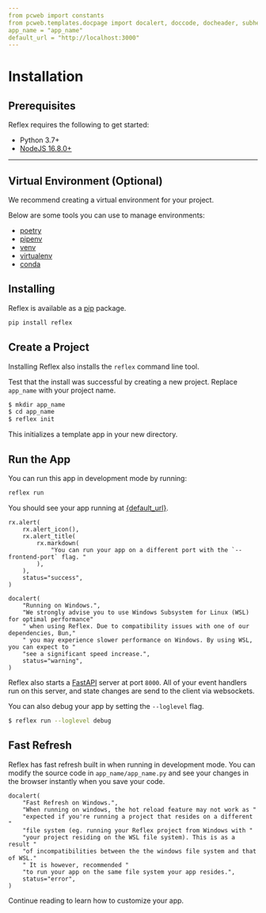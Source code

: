 ```yaml
---
from pcweb import constants
from pcweb.templates.docpage import docalert, doccode, docheader, subheader
app_name = "app_name"
default_url = "http://localhost:3000"
---
```


# Installation

## Prerequisites

Reflex requires the following to get started:
* Python 3.7+
* [NodeJS 16.8.0+]({constants.NODEJS_URL})

---

## Virtual Environment (Optional)

We recommend creating a virtual environment for your project.

Below are some tools you can use to manage environments:
* [poetry]({constants.POETRY_URL})
* [pipenv]({constants.PIPENV_URL})
* [venv]({constants.VENV_URL})
* [virtualenv]({constants.VIRTUALENV_URL})
* [conda]({constants.CONDA_URL})

## Installing

Reflex is available as a [pip]({constants.PIP_URL}) package.

```bash
pip install reflex
```

## Create a Project

Installing Reflex also installs the `reflex` command line tool.

Test that the install was successful by creating a new project. Replace `app_name` with your project name.

```bash
$ mkdir app_name
$ cd app_name
$ reflex init
```

This initializes a template app in your new directory.

## Run the App

You can run this app in development mode by running:

```bash
reflex run
```

You should see your app running at [{default_url}]({default_url}).

```reflex
rx.alert(
    rx.alert_icon(),
    rx.alert_title(
        rx.markdown(
            "You can run your app on a different port with the `--frontend-port` flag. "
        ),
    ),
    status="success",
)
```

```reflex
docalert(
    "Running on Windows.",
    "We strongly advise you to use Windows Subsystem for Linux (WSL) for optimal performance"
    " when using Reflex. Due to compatibility issues with one of our dependencies, Bun,"
    " you may experience slower performance on Windows. By using WSL, you can expect to "
    "see a significant speed increase.",
    status="warning",
)
```

Reflex also starts a [FastAPI]({constants.FASTAPI_URL}) server at port `8000`.
All of your event handlers run on this server, and state changes are send to the client via websockets.

You can also debug your app by setting the `--loglevel` flag.

```bash
$ reflex run --loglevel debug
```

## Fast Refresh

Reflex has fast refresh built in when running in development mode.
You can modify the source code in `app_name/app_name.py` and see your changes in the browser instantly when you save your code.

```reflex
docalert(
    "Fast Refresh on Windows.",
    "When running on windows, the hot reload feature may not work as "
    "expected if you're running a project that resides on a different "
    "file system (eg. running your Reflex project from Windows with "
    "your project residing on the WSL file system). This is as a result "
    "of incompatibilities between the the windows file system and that of WSL."
    " It is however, recommended "
    "to run your app on the same file system your app resides.",
    status="error",
)
```

Continue reading to learn how to customize your app.
